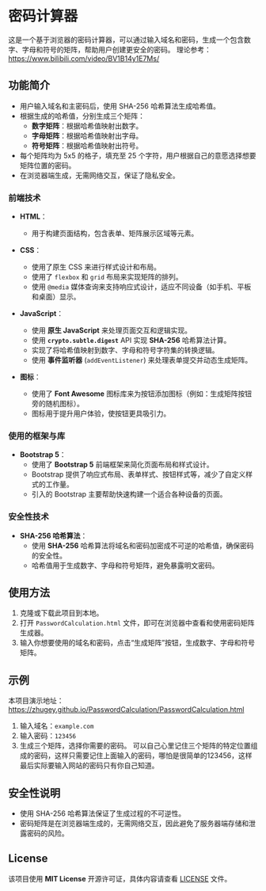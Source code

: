 # 密码计算器

这是一个基于浏览器的密码计算器，可以通过输入域名和密码，生成一个包含数字、字母和符号的矩阵，帮助用户创建更安全的密码。
理论参考：https://www.bilibili.com/video/BV1B14y1E7Ms/

## 功能简介

- 用户输入域名和主密码后，使用 SHA-256 哈希算法生成哈希值。
- 根据生成的哈希值，分别生成三个矩阵：
  - **数字矩阵**：根据哈希值映射出数字。
  - **字母矩阵**：根据哈希值映射出字母。
  - **符号矩阵**：根据哈希值映射出符号。
- 每个矩阵均为 5x5 的格子，填充至 25 个字符，用户根据自己的意愿选择想要矩阵位置的密码。
- 在浏览器端生成，无需网络交互，保证了隐私安全。

### 前端技术

- **HTML**：
  - 用于构建页面结构，包含表单、矩阵展示区域等元素。

- **CSS**：
  - 使用了原生 CSS 来进行样式设计和布局。
  - 使用了 `flexbox` 和 `grid` 布局来实现矩阵的排列。
  - 使用 `@media` 媒体查询来支持响应式设计，适应不同设备（如手机、平板和桌面）显示。

- **JavaScript**：
  - 使用 **原生 JavaScript** 来处理页面交互和逻辑实现。
  - 使用 **`crypto.subtle.digest`** API 实现 **SHA-256** 哈希算法计算。
  - 实现了将哈希值映射到数字、字母和符号字符集的转换逻辑。
  - 使用 **事件监听器** (`addEventListener`) 来处理表单提交并动态生成矩阵。

- **图标**：
  - 使用了 **Font Awesome** 图标库来为按钮添加图标（例如：生成矩阵按钮旁的随机图标）。
  - 图标用于提升用户体验，使按钮更具吸引力。

### 使用的框架与库

- **Bootstrap 5**：
  - 使用了 **Bootstrap 5** 前端框架来简化页面布局和样式设计。
  - Bootstrap 提供了响应式布局、表单样式、按钮样式等，减少了自定义样式的工作量。
  - 引入的 Bootstrap 主要帮助快速构建一个适合各种设备的页面。

### 安全性技术

- **SHA-256 哈希算法**：
  - 使用 **SHA-256** 哈希算法将域名和密码加密成不可逆的哈希值，确保密码的安全性。
  - 哈希值用于生成数字、字母和符号矩阵，避免暴露明文密码。

## 使用方法

1. 克隆或下载此项目到本地。
2. 打开 `PasswordCalculation.html` 文件，即可在浏览器中查看和使用密码矩阵生成器。
3. 输入你想要使用的域名和密码，点击“生成矩阵”按钮，生成数字、字母和符号矩阵。

## 示例

本项目演示地址：https://zhugey.github.io/PasswordCalculation/PasswordCalculation.html
1. 输入域名：`example.com`
2. 输入密码：`123456`
3. 生成三个矩阵，选择你需要的密码。
可以自己心里记住三个矩阵的特定位置组成的密码，这样只需要记住上面输入的密码，哪怕是很简单的123456，这样最后实际要输入网站的密码只有你自己知道。

## 安全性说明

- 使用 SHA-256 哈希算法保证了生成过程的不可逆性。
- 密码矩阵是在浏览器端生成的，无需网络交互，因此避免了服务器端存储和泄露密码的风险。
  
## License

该项目使用 **MIT License** 开源许可证，具体内容请查看 [LICENSE](LICENSE) 文件。
